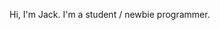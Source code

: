 Hi, I'm Jack. I'm a student / newbie programmer.

<!---
jackyow/jackyow is a ✨ special ✨ repository because its `README.md` (this file) appears on your GitHub profile.
You can click the Preview link to take a look at your changes.
--->
